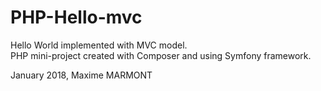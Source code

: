 # PHP-Hello-mvc
Hello World implemented with MVC model.  
PHP mini-project created with Composer and using Symfony framework.  
  
January 2018, Maxime MARMONT
